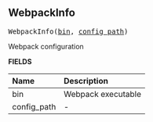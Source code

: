 <!-- Generated with Stardoc: http://skydoc.bazel.build -->

<a id="#WebpackInfo"></a>

## WebpackInfo

<pre>
WebpackInfo(<a href="#WebpackInfo-bin">bin</a>, <a href="#WebpackInfo-config_path">config_path</a>)
</pre>

Webpack configuration

**FIELDS**

| Name                                            | Description        |
| :---------------------------------------------- | :----------------- |
| <a id="WebpackInfo-bin"></a>bin                 | Webpack executable |
| <a id="WebpackInfo-config_path"></a>config_path | -                  |
